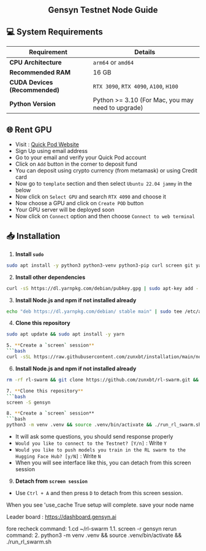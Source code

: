 <h2 align=center>Gensyn Testnet Node Guide</h2>

## 💻 System Requirements

| Requirement                        | Details                                                                                      |
|-------------------------------------|---------------------------------------------------------------------------------------------|
| **CPU Architecture**                | `arm64` or `amd64`                                                                          |
| **Recommended RAM**                 | 16 GB                                                                                       |
| **CUDA Devices (Recommended)**      | `RTX 3090`, `RTX 4090`, `A100`, `H100`                                                      |
| **Python Version**                  | Python >= 3.10 (For Mac, you may need to upgrade) 


## 🌐 Rent GPU
- Visit : [Quick Pod Website](https://console.quickpod.io?affiliate=64e0d2b2-59ee-4989-a05f-f4c3b6dbb2e4)
- Sign Up using email address
- Go to your email and verify your Quick Pod account
- Click on `Add` button in the corner to deposit fund
- You can deposit using crypto currency (from metamask) or using Credit card
- Now go to `template` section and then select `Ubuntu 22.04 jammy` in the below
- Now click on `Select GPU` and search `RTX 4090` and choose it
- Now choose a GPU and click on `Create POD` button
- Your GPU server will be deployed soon
- Now click on `Connect` option and then choose `Connect to web terminal`

## 📥 Installation

1. **Install `sudo`**
```bash
sudo apt install -y python3 python3-venv python3-pip curl screen git yarn
```
2. **Install other dependencies**
```bash
curl -sS https://dl.yarnpkg.com/debian/pubkey.gpg | sudo apt-key add -
```
3. **Install Node.js and npm if not installed already**  
```bash
echo "deb https://dl.yarnpkg.com/debian/ stable main" | sudo tee /etc/apt/sources.list.d/yarn.list
```
4. **Clone this repository**
```bash
sudo apt update && sudo apt install -y yarn

5. **Create a `screen` session**
```bash
curl -sSL https://raw.githubusercontent.com/zunxbt/installation/main/node.sh | bash
```
6. **Install Node.js and npm if not installed already**  
```bash
rm -rf rl-swarm && git clone https://github.com/zunxbt/rl-swarm.git && cd rl-swarm

7. **Clone this repository**
```bash
screen -S gensyn

8. **Create a `screen` session**
```bash
python3 -m venv .venv && source .venv/bin/activate && ./run_rl_swarm.sh
```
- It will ask some questions, you should send response properly
- ```Would you like to connect to the Testnet? [Y/n]``` : Write `Y`
- ```Would you like to push models you train in the RL swarm to the Hugging Face Hub? [y/N]``` : Write `N`
- When you will see interface like this, you can detach from this screen session


9. **Detach from `screen session`**
- Use `Ctrl + A` and then press `D` to detach from this screen session.

When you see 'use_cache True setup will complete.
save your node name

Leader board : https://dashboard.gensyn.ai

fore recheck command:
1.cd ~/rl-swarm
1.1. screen -r gensyn
 rerun command:
2. python3 -m venv .venv && source .venv/bin/activate && ./run_rl_swarm.sh
